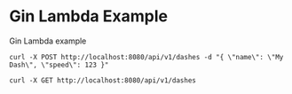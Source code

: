 # Gin Lambda Example

Gin Lambda example

```
curl -X POST http://localhost:8080/api/v1/dashes -d "{ \"name\": \"My Dash\", \"speed\": 123 }"

curl -X GET http://localhost:8080/api/v1/dashes
```